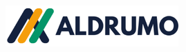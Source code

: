 <p align="center"><a href="https://aldrumo.com" target="_blank"><img src="https://raw.githubusercontent.com/Aldrumo/logos/65422f8d57b70166be8f02b1e0862fbf19c7426c/svg/Logo%20-%20Standard.svg" width="400"></a></p>


